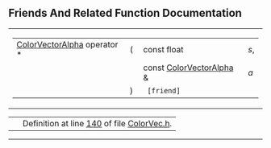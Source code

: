 ## Friends And Related Function Documentation

<span id="e5418af3b508581c13d55e51f8a82583" class="anchor"></span>

<table class="mdTable" data-cellpadding="2" data-cellspacing="0">
<colgroup>
<col style="width: 100%" />
</colgroup>
<tbody>
<tr>
<td class="mdRow"><table data-cellpadding="0" data-cellspacing="0" data-border="0">
<tbody>
<tr>
<td class="md" data-nowrap="" data-valign="top"><a href="classColorVectorAlpha.md" class="el">ColorVectorAlpha</a> operator *</td>
<td class="md" data-valign="top">( </td>
<td class="md" data-nowrap="" data-valign="top">const float </td>
<td class="mdname" data-nowrap=""><em>s</em>,</td>
</tr>
<tr>
<td class="md" style="text-align: right;" data-nowrap=""></td>
<td class="md"></td>
<td class="md" data-nowrap="">const <a href="classColorVectorAlpha.md" class="el">ColorVectorAlpha</a> &amp; </td>
<td class="mdname" data-nowrap=""><em>a</em></td>
</tr>
<tr>
<td class="md"></td>
<td class="md">) </td>
<td colspan="2" class="md"><code> [friend]</code></td>
</tr>
</tbody>
</table></td>
</tr>
</tbody>
</table>

|  |  |
|----|----|
|   | Definition at line <a href="ColorVec_8h-source.md#l00140" class="el">140</a> of file <a href="ColorVec_8h-source.md" class="el">ColorVec.h</a>. |

------------------------------------------------------------------------

